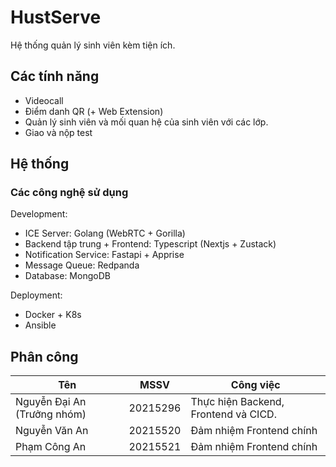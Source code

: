 # HustServe
Hệ thống quản lý sinh viên kèm tiện ích.
## Các tính năng
- Videocall
- Điểm danh QR (+ Web Extension)
- Quản lý sinh viên và mối quan hệ của sinh viên với các lớp.
- Giao và nộp test
## Hệ thống
### Các công nghệ sử dụng
Development:
- ICE Server: Golang (WebRTC + Gorilla)
- Backend tập trung + Frontend:  Typescript (Nextjs + Zustack)
- Notification Service: Fastapi + Apprise
- Message Queue: Redpanda
- Database: MongoDB

Deployment:
- Docker + K8s
- Ansible

## Phân công 
|Tên|MSSV|Công việc|
|--|--|--|
|Nguyễn Đại An (Trưởng nhóm)|20215296| Thực hiện Backend, Frontend và CICD. |
|Nguyễn Văn An|20215520| Đảm nhiệm Frontend chính|
|Phạm Công An|20215521| Đảm nhiệm Frontend chính |
